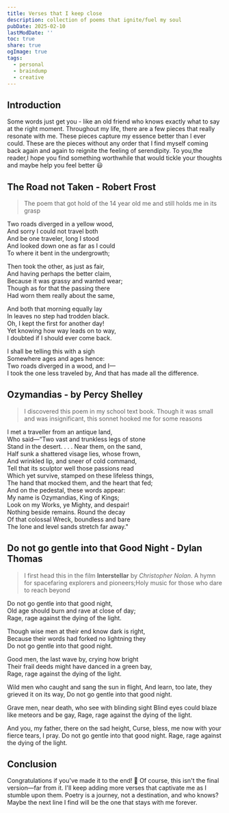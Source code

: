 ```yaml
---
title: Verses that I keep close
description: collection of poems that ignite/fuel my soul 
pubDate: 2025-02-10
lastModDate: ''
toc: true
share: true
ogImage: true
tags:
  - personal
  - braindump
  - creative
---
```


## Introduction
Some words just get you - like an old friend who knows exactly what to say at the right moment. Throughout my life, there are a few pieces that really resonate with me. These pieces capture my essence better than I ever could. These are the  pieces without any order that I find myself coming back again and again to reignite  the feeling of serendipity. To you,the reader,I hope you find something worthwhile that would tickle your thoughts and maybe help you feel better 😃


## The Road not Taken - Robert Frost

> The poem that got hold of the 14 year old me and still holds me in its grasp

Two roads diverged in a yellow wood,<br/>
And sorry I could not travel both <br/>
And be one traveler, long I stood <br/>
And looked down one as far as I could <br/>
To where it bent in the undergrowth; <br/>

Then took the other, as just as fair, <br/>
And having perhaps the better claim, <br/>
Because it was grassy and wanted wear; <br/>
Though as for that the passing there <br/>
Had worn them really about the same, <br/>

And both that morning equally lay <br/>
In leaves no step had trodden black. <br/>
Oh, I kept the first for another day! <br/>
Yet knowing how way leads on to way, <br/>
I doubted if I should ever come back. <br/>

I shall be telling this with a sigh <br/>
Somewhere ages and ages hence: <br/>
Two roads diverged in a wood, and I— <br/>
I took the one less traveled by,
And that has made all the difference. <br/>


## Ozymandias -  by Percy Shelley  
> I discovered this poem in my school text book. Though it was small and was insignificant, this sonnet hooked me for some reasons

I met a traveller from an antique land,  
Who said—“Two vast and trunkless legs of stone  
Stand in the desert. . . . Near them, on the sand,  
Half sunk a shattered visage lies, whose frown,  
And wrinkled lip, and sneer of cold command,  
Tell that its sculptor well those passions read  
Which yet survive, stamped on these lifeless things,  
The hand that mocked them, and the heart that fed;  
And on the pedestal, these words appear:  
My name is Ozymandias, King of Kings;  
Look on my Works, ye Mighty, and despair!  
Nothing beside remains. Round the decay  
Of that colossal Wreck, boundless and bare  
The lone and level sands stretch far away."  

## Do not go gentle into that Good Night - Dylan Thomas  
> I first head this in the film **Interstellar** by *Christopher Nolan*. A hymn for spacefaring explorers and pioneers;Holy music for those who dare to reach beyond

Do not go gentle into that good night,  
Old age should burn and rave at close of day;  
Rage, rage against the dying of the light. <br />

Though wise men at their end know dark is right,  
Because their words had forked no lightning they  
Do not go gentle into that good night.<br />  

Good men, the last wave by, crying how bright  
Their frail deeds might have danced in a green bay,  
Rage, rage against the dying of the light.<br />  

Wild men who caught and sang the sun in flight, 
And learn, too late, they grieved it on its way, 
Do not go gentle into that good night.<br />  

Grave men, near death, who see with blinding sight
Blind eyes could blaze like meteors and be gay,
Rage, rage against the dying of the light.<br />  

And you, my father, there on the sad height, 
Curse, bless, me now with your fierce tears, I pray. 
Do not go gentle into that good night. 
Rage, rage against the dying of the light. 

## Conclusion

Congratulations if you've made it to the end! 🎉
Of course, this isn't the final version—far from it. I'll keep adding more verses that captivate me as I stumble upon them.
Poetry is a journey, not a destination, and who knows? Maybe the next line I find will be the one that stays with me forever. 



